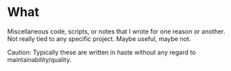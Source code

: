 What
==========

Miscellaneous code, scripts, or notes that I wrote for one reason or another.
Not really tied to any specific project. Maybe useful, maybe not.

Caution: Typically these are written in haste without any regard to
maintainability/quality.
